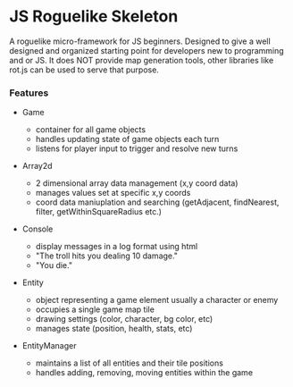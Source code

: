 # JS Roguelike Skeleton

A roguelike micro-framework for JS beginners. Designed to give a well designed and organized starting point for developers new to programming and or JS. It does NOT provide map generation tools, other libraries like rot.js can be used to serve that purpose.

### Features

- Game
    - container for all game objects
    - handles updating state of game objects each turn
    - listens for player input to trigger and resolve new turns

- Array2d
    - 2 dimensional array data management (x,y coord data)
    - manages values set at specific x,y coords
    - coord data maniuplation and searching (getAdjacent, findNearest, filter, getWithinSquareRadius etc.)

- Console
    - display messages in a log format using html
    - "The troll hits you dealing 10 damage."
    - "You die."

- Entity
    - object representing a game element usually a character or enemy
    - occupies a single game map tile
    - drawing settings (color, character, bg color, etc)
    - manages state (position, health, stats, etc)

- EntityManager
    - maintains a list of all entities and their tile positions
    - handles adding, removing, moving entities within the game

- Player
    - object representing the player of the game (very similar to entity)
    - handles functionality triggered and converted by Input
    - handles functionality triggered by Mouse events

- Fov
    - caculates map tiles visible from a given x,y tile coord
    - stores visible map tiles for reference (ex: lookup and render tiles visible to player this turn)

- Renderer
    - renders the current game state using html5 canvas

- Tile
    - represents a single map tile
    - display data color, character etc.
    - state data blocksLos, passable, etc.

- Input
    - converts key code input to readable strings like 'SPACE'
    - handles user key input event listening
    - binds user input into defined actions (ex: LEFT_ARROW = move_left)

- Mouse
    - handle mouse interaction with specific tiles


#### ROT.js dependent features

- LightingROT
    - manages position of lights
    - calculates illumination of map tiles

- FovROT
    - calculates fov but can be limited to 90 or 180 degree field of view from a given direction


## Goals

### User Requirements

- basic js skill level

### Code

- simple and easy to follow
- well commented and documented
- demonstrates good practices
- object oriented design
- minimal dependencies (ideally none).
- core code produces a single global variable `RL`

- **Avoided non-begginer techniques**
    - game loop / animation
    - object inheritance
    - build process
    - inaccessable or un-modifiable code or behavior (getters, setters, private-ish varables etc)